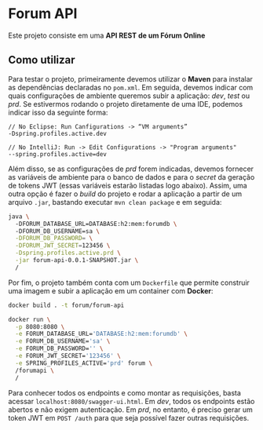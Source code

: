 # Forum API 
Este projeto consiste em uma **API REST de um Fórum Online** 
## Como utilizar
Para testar o projeto, primeiramente devemos utilizar o **Maven** para instalar as dependências declaradas no `pom.xml`. Em seguida, devemos indicar com quais configurações de ambiente queremos subir a aplicação: *dev*, *test* ou *prd*. Se estivermos rodando o projeto diretamente de uma IDE, podemos indicar isso da seguinte forma:

```
// No Eclipse: Run Canfigurations -> “VM arguments”
-Dspring.profiles.active.dev

// No IntelliJ: Run -> Edit Configurations -> "Program arguments"
--spring.profiles.active=dev
```

Além disso, se as configurações de *prd* forem indicadas, devemos fornecer as variáveis de ambiente para o banco de dados e para o *secret* da geração de tokens JWT (essas variáveis estarão listadas logo abaixo). Assim, uma outra opção é fazer o *build* do projeto e rodar a aplicação a partir de um arquivo `.jar`, bastando executar `mvn clean package` e em seguida:

```bash
java \  
  -DFORUM_DATABASE_URL=DATABASE:h2:mem:forumdb \ 
  -DFORUM_DB_USERNAME=sa \
  -DFORUM_DB_PASSWORD= \
  -DFORUM_JWT_SECRET=123456 \
  -Dspring.profiles.active.prd \
  -jar forum-api-0.0.1-SNAPSHOT.jar \
  /
```

Por fim, o projeto também conta com um `Dockerfile` que permite construir uma imagem e subir a aplicação em um container com **Docker**:

```bash
docker build . -t forum/forum-api

docker run \
  -p 8080:8080 \
  -e FORUM_DATABASE_URL='DATABASE:h2:mem:forumdb' \
  -e FORUM_DB_USERNAME='sa' \
  -e FORUM_DB_PASSWORD='' \
  -e FORUM_JWT_SECRET='123456' \
  -e SPRING_PROFILES_ACTIVE='prd' forum \
  /forumapi \
  /
```

Para conhecer todos os endpoints e como montar as requisições, basta acessar `localhost:8080/swagger-ui.html`. Em *dev*, todos os endpoints estão abertos e não exigem autenticação. Em *prd*, no entanto, é preciso gerar um token JWT em `POST /auth` para que seja possível fazer outras requisições.



